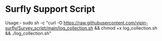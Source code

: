 # Surfly Support Script

Usage:-  sudo sh -c "curl -O https://raw.githubusercontent.com/vipin-surfly/Survey_script/main/log_collection.sh && chmod +x log_collection.sh && ./log_collection.sh"
